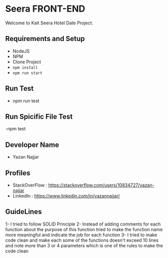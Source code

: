 # Seera FRONT-END #

Welcome to Kait Seera Hotel Date Project.


## Requirements and Setup ##
- NodeJS
- NPM
- Clone Project
- ```npm install```
- ```npm run start```

## Run Test
- npm run test

## Run Spicific File Test
-npm test <FileName>

## Developer Name
- Yazan Najjar

## Profiles
- StackOverFlow : https://stackoverflow.com/users/10834727/yazan-najjar
- LinkedIn : https://www.linkedin.com/in/yazannajjar/

## GuideLines
1- I tried to follow SOLID Principle
2- Instead of adding comments for each function about the purpose of this function tried to make the function name more meaningful and indicate the job for each function
3- I tried to make code clean and make each some of the functions doesn't exceed 10 lines and note more than 3 or 4 parameters which is one of the rules to make the code clean
